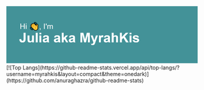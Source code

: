 <img src="header.png" alt="There should be a header but sth went wrong:(">

<div style="align-items: center">
  <I'm a 3rd year Computer Science student who focuses on Frontend Development.>
  [![Top Langs](https://github-readme-stats.vercel.app/api/top-langs/?username=myrahkis&layout=compact&theme=onedark)](https://github.com/anuraghazra/github-readme-stats)
</div>
